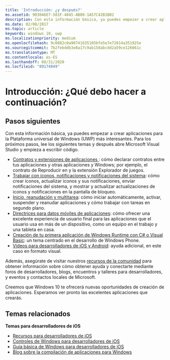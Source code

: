 ```yaml
---
title: 'Introducción: ¿y después?'
ms.assetid: 903046E7-581F-4845-AB80-1A57C42B1B02
description: Con esta información básica, ya puedes empezar a crear aplicaciones para la Plataforma universal de Windows (UWP) más interesantes.
ms.date: 02/08/2017
ms.topic: article
keywords: windows 10, uwp
ms.localizationpriority: medium
ms.openlocfilehash: 9c0882c0a90741635105bfe5e7e72814a351925e
ms.sourcegitcommit: 7b2febddb3e8a17c9ab158abcdd2a59ce126661c
ms.translationtype: MT
ms.contentlocale: es-ES
ms.lasthandoff: 08/31/2020
ms.locfileid: "89174849"
---
```

# <a name="getting-started-what-next"></a>Introducción: ¿Qué debo hacer a continuación?


## <a name="next-steps"></a>Pasos siguientes

Con esta información básica, ya puedes empezar a crear aplicaciones para la Plataforma universal de Windows (UWP) más interesantes. Para los próximos pasos, lee los siguientes temas y después abre Microsoft Visual Studio y empieza a escribir código.

-   [Contratos y extensiones de aplicaciones ](/previous-versions/windows/apps/hh464906(v=win.10)): cómo declarar contratos entre tus aplicaciones y otras aplicaciones y Windows; por ejemplo, el contrato de Reproducir en y la extensión Explorador de juegos.
-   [Trabajar con iconos, notificaciones y notificaciones del sistema](/previous-versions/windows/apps/hh868259(v=win.10)): cómo crear iconos, actualizar iconos y sus notificaciones, enviar notificaciones del sistema, y mostrar y actualizar actualizaciones de iconos y notificaciones en la pantalla de bloqueo.
-   [Inicio, reanudación y multitarea](/previous-versions/windows/apps/hh770837(v=win.10)): cómo iniciar automáticamente, activar, suspender y reanudar aplicaciones y cómo trabajar con tareas en segundo plano.
-   [Directrices para datos móviles de aplicaciones](../design/app-settings/store-and-retrieve-app-data.md): cómo ofrecer una excelente experiencia de usuario final para las aplicaciones que el usuario usa en más de un dispositivo, como un equipo en el trabajo y una tableta en casa.
-   [Creación de tu primera aplicación de Windows Runtime con C# o Visual Basic](/previous-versions/windows/apps/hh974581(v=win.10)): un tema centrado en el desarrollo de Windows Phone.
-   [Vídeos para desarrolladores de iOS y Android](/previous-versions/windows/apps/dn393982(v=win.10)): ayuda adicional, en este caso en formato visual.

Además, asegúrate de visitar nuestros [recursos de la comunidad](https://developer.microsoft.com/windows/support) para obtener información sobre cómo obtener ayuda y conectarte mediante foros de desarrolladores, blogs, encuentros y talleres para desarrolladores, y eventos y contactos locales de Microsoft.

Creemos que Windows 10 te ofrecerá nuevas oportunidades de creación de aplicaciones. Esperamos ver pronto las excelentes aplicaciones que crearás.

## <a name="related-topics"></a>Temas relacionados

**Temas para desarrolladores de iOS**
* [Recursos para desarrolladores de iOS](/previous-versions/windows/apps/jj945493(v=win.10))
* [Controles de Windows para desarrolladores de iOS](/previous-versions/windows/apps/dn263255(v=win.10))
* [Guía básica de Windows para desarrolladores de iOS](/previous-versions/windows/apps/dn263256(v=win.10))
* [Blog sobre la compilación de aplicaciones para Windows](https://blogs.windows.com/buildingapps/2016/01/27/visual-studio-walkthrough-for-ios-developers/)